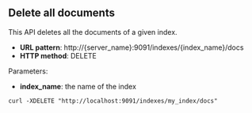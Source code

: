 ## Delete all documents

This API deletes all the documents of a given index.

* **URL pattern**: http://{server_name}:9091/indexes/{index_name}/docs
* **HTTP method**: DELETE

Parameters:

* **index_name**: the name of the index

```shell
curl -XDELETE "http://localhost:9091/indexes/my_index/docs"
```

